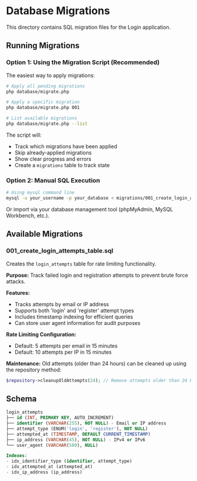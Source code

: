 # Database Migrations

This directory contains SQL migration files for the Login application.

## Running Migrations

### Option 1: Using the Migration Script (Recommended)

The easiest way to apply migrations:

```bash
# Apply all pending migrations
php database/migrate.php

# Apply a specific migration
php database/migrate.php 001

# List available migrations
php database/migrate.php --list
```

The script will:
- Track which migrations have been applied
- Skip already-applied migrations
- Show clear progress and errors
- Create a `migrations` table to track state

### Option 2: Manual SQL Execution

```bash
# Using mysql command line
mysql -u your_username -p your_database < migrations/001_create_login_attempts_table.sql
```

Or import via your database management tool (phpMyAdmin, MySQL Workbench, etc.).

## Available Migrations

### 001_create_login_attempts_table.sql
Creates the `login_attempts` table for rate limiting functionality.

**Purpose:** Track failed login and registration attempts to prevent brute force attacks.

**Features:**
- Tracks attempts by email or IP address
- Supports both 'login' and 'register' attempt types
- Includes timestamp indexing for efficient queries
- Can store user agent information for audit purposes

**Rate Limiting Configuration:**
- Default: 5 attempts per email in 15 minutes
- Default: 10 attempts per IP in 15 minutes

**Maintenance:**
Old attempts (older than 24 hours) can be cleaned up using the repository method:
```php
$repository->cleanupOldAttempts(24); // Remove attempts older than 24 hours
```

## Schema

```sql
login_attempts
├── id (INT, PRIMARY KEY, AUTO_INCREMENT)
├── identifier (VARCHAR(255), NOT NULL) - Email or IP address
├── attempt_type (ENUM('login', 'register'), NOT NULL)
├── attempted_at (TIMESTAMP, DEFAULT CURRENT_TIMESTAMP)
├── ip_address (VARCHAR(45), NOT NULL) - IPv4 or IPv6
└── user_agent (VARCHAR(500), NULL)

Indexes:
- idx_identifier_type (identifier, attempt_type)
- idx_attempted_at (attempted_at)
- idx_ip_address (ip_address)
```
